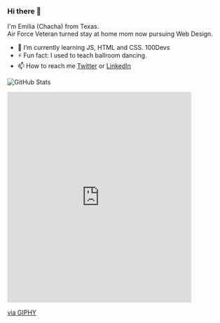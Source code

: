 ### Hi there 👋 

I'm Emilia (Chacha) from Texas.<br>
Air Force Veteran turned stay at home mom now pursuing Web Design.
<ul>
  <li>🌱 I’m currently learning JS, HTML and CSS. 100Devs</li>
  <li>⚡ Fun fact: I used to teach ballroom dancing.</li>
  <li>📫 How to reach me <a href="https://twitter.com/ChachaSmalls22">Twitter</a> or <a href="https://www.linkedin.com/in/emilia-menchaca-6a6902232/">LinkedIn</a></li>
</ul>

![GitHub Stats](https://github-readme-stats.vercel.app/api?username=ChachaSmalls&theme=tokyonight)



<iframe src="https://giphy.com/embed/v6dQBUbvr9qbQleBCv" width="420" height="480" frameBorder="0" class="giphy-embed" allowFullScreen></iframe><p><a href="https://giphy.com/stickers/koffie-thee-tussen-de-kaften-v6dQBUbvr9qbQleBCv">via GIPHY</a></p>
